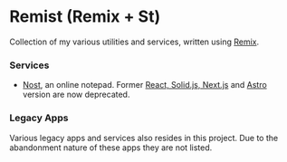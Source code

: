 # Remist (Remix + St)

Collection of my various utilities and services, written using [Remix](https://remix.run//). 

### Services

- [Nost](https://sate.li/nost), an online notepad. Former [React, Solid.js, Next.js](https://github.com/satellitemx/nost) and [Astro](https://github.com/satellitemx/stastro) version are now deprecated. 

### Legacy Apps

Various legacy apps and services also resides in this project. Due to the abandonment nature of these apps they are not listed. 